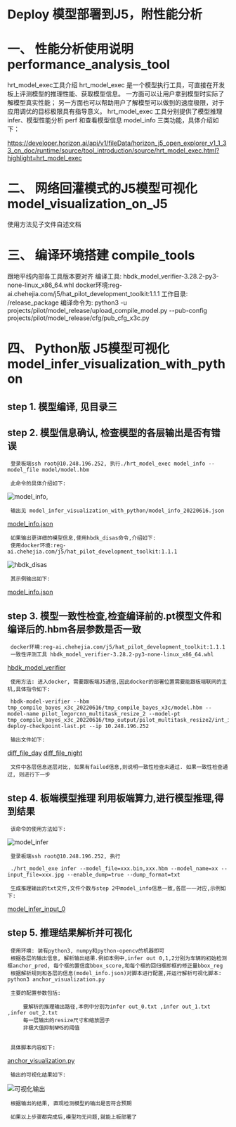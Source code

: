 # Deploy  模型部署到J5，附性能分析

# 一、 性能分析使用说明 performance_analysis_tool
  hrt_model_exec工具介绍
  hrt_model_exec 是一个模型执行工具，可直接在开发板上评测模型的推理性能、获取模型信息。 一方面可以让用户拿到模型时实际了解模型真实性能； 另一方面也可以帮助用户了解模型可以做到的速度极限，对于应用调优的目标极限具有指导意义。
  hrt_model_exec 工具分别提供了模型推理 infer、模型性能分析 perf 和查看模型信息 model_info 三类功能，具体介绍如下：

  https://developer.horizon.ai/api/v1/fileData/horizon_j5_open_explorer_v1_1_33_cn_doc/runtime/source/tool_introduction/source/hrt_model_exec.html?highlight=hrt_model_exec

# 二、 网络回灌模式的J5模型可视化 model_visualization_on_J5
  使用方法见子文件自述文档

# 三、 编译环境搭建 compile_tools
  
  跟地平线内部各工具版本要对齐 
  编译工具: hbdk_model_verifier-3.28.2-py3-none-linux_x86_64.whl
  docker环境:reg-ai.chehejia.com/j5/hat_pilot_development_toolkit:1.1.1 
  工作目录: /release_package
  编译命令为:
  python3 -u projects/pilot/model_release/upload_compile_model.py --pub-config projects/pilot/model_release/cfg/pub_cfg_x3c.py

# 四、 Python版 J5模型可视化 model_infer_visualization_with_python
  
  ## step 1. 模型编译, 见目录三 

  ## step 2. 模型信息确认, 检查模型的各层输出是否有错误

     登录板端ssh root@10.248.196.252, 执行./hrt_model_exec model_info --model_file model/model.hbm

     此命令的具体介绍如下:
  ![model_info](model_infer_visualization_with_python/model_info.jpeg),

     输出见 model_infer_visualization_with_python/model_info_20220616.json
  [model_info.json](model_infer_visualization_with_python/model_info.json)

     如果输出更详细的模型信息,使用hbdk_disas命令,介绍如下:
     使用docker环境:reg-ai.chehejia.com/j5/hat_pilot_development_toolkit:1.1.1 

  ![hbdk_disas](model_infer_visualization_with_python/hbdk_disas.jpg)

     其示例输出如下:
  [model_info.json](model_infer_visualization_with_python/model_info_20220616.json)


  ## step 3. 模型一致性检查,检查编译前的.pt模型文件和编译后的.hbm各层参数是否一致

     docker环境:reg-ai.chehejia.com/j5/hat_pilot_development_toolkit:1.1.1 
     一致性评测工具 hbdk_model_verifier-3.28.2-py3-none-linux_x86_64.whl
  [hbdk_model_verifier](model_infer_visualization_with_python/hrt_model_exec)  

     使用方法: 进入docker, 需要跟板端J5通信,因此docker的部署位置需要能跟板端联网的主机,具体指令如下:

     hbdk-model-verifier --hbm tmp_compile_bayes_x3c_20220616/tmp_compile_bayes_x3c/model.hbm --model-name pilot_legorcnn_multitask_resize_2 --model-pt tmp_compile_bayes_x3c_20220616/tmp_output/pilot_multitask_resize2/int_infer_pilot_legorcnn_multitask_resize_2_day_torch_bayes-deploy-checkpoint-last.pt --ip 10.248.196.252

     输出文件如下:

  [diff_file_day](model_infer_visualization_with_python/day_diff.txt)
  [diff_file_night](model_infer_visualization_with_python/night_diff.txt)

     文件中各层信息逐层对比, 如果有failed信息,则说明一致性检查未通过. 如果一致性检查通过, 则进行下一步

  ## step 4. 板端模型推理 利用板端算力,进行模型推理,得到结果

     该命令的使用方法如下:

  ![model_infer](model_infer_visualization_with_python/model_infer.jpeg)

     登录板端ssh root@10.248.196.252, 执行

     ./hrt_model_exe infer --model_file=xxx.bin,xxx.hbm --model_name=xx --input_file=xxx.jpg --enable_dump=true --dump_format=txt 

     生成推理输出的txt文件,文件个数与step 2中model_info信息一致,各层一一对应,示例如下:

  [model_infer_input_0](model_infer_visualization_with_python/infer_output/model_infer_output_0.txt)

  ## step 5. 推理结果解析并可视化

     使用环境: 装有python3, numpy和python-opencv的机器即可
     根据各层的输出信息, 解析输出结果.例如本例中,infer out 0,1,2分别为车辆的初始检测框anchor_pred, 每个框的置信度bbox_score,和每个框的回归框即框的修正量bbox_reg
     根据解析规则和各层的信息(model_info.json)对脚本进行配置,并运行解析可视化脚本: python3 anchor_visualization.py

     主要的配置参数包括:

         要解析的推理输出路径,本例中分别为infer out_0.txt ,infer out_1.txt ,infer out_2.txt
         每一层输出的resize尺寸和缩放因子
         非极大值抑制NMS的阈值


     具体脚本内容如下:
  [anchor_visualization.py](model_infer_visualization_with_python/anchor_visualization.py)

     输出的可视化结果如下:
  ![可视化输出](model_infer_visualization_with_python/11_1641549436268.jpg)

     根据输出的结果, 直观检测模型的输出是否符合预期

     如果以上步骤都完成后,模型均无问题,就能上板部署了
